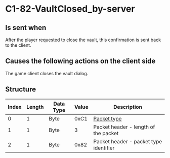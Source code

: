 # C1-82-VaultClosed_by-server

## Is sent when

After the player requested to close the vault, this confirmation is sent back to the client.

## Causes the following actions on the client side

The game client closes the vault dialog.

## Structure

| Index | Length | Data Type | Value | Description |
|-------|--------|-----------|-------|-------------|
| 0 | 1 |   Byte   | 0xC1  | [Packet type](PacketTypes.md) |
| 1 | 1 |    Byte   |   3   | Packet header - length of the packet |
| 2 | 1 |    Byte   | 0x82  | Packet header - packet type identifier |